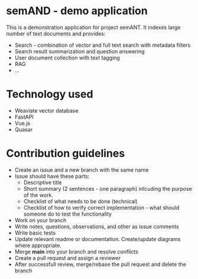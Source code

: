 # semAND - demo application

This is a demonstration application for project semANT. It indexes large number of text documents and provides:
- Search - combination of vector and full text search with metadata filters
- Search result summarization and question answering
- User document collection with text tagging 
- RAG
- ...

# Technology used
- Weaviate vector database
- FastAPI
- Vue.js
- Quasar

# Contribution guidelines
- Create an issue and a new branch with the same name
- Issue should have these parts:
  - Descriptive title
  - Short summary (2 sentences - one paragraph) inlcuding the purpose of the work.
  - Checklist of what needs to be done (technical)
  - Checklist of how to verify correct implementation - what should someone do to test the functionality
- Work on your branch
- Write notes, questions, observations, and other as issue comments
- Write basic tests
- Update relevant readme or documentation. Create/update diagrams where appropriate.
- Merge **main** into your branch and resolve conflicts
- Create a pull request and assign a reviewer
- After successfull review, merge/rebase the pull request and delete the branch



